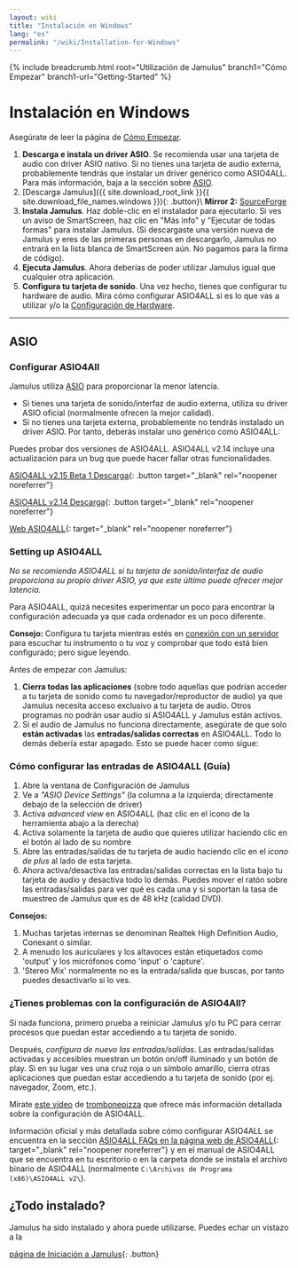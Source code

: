 ```yaml
---
layout: wiki
title: "Instalación en Windows"
lang: "es"
permalink: "/wiki/Installation-for-Windows"
---
```


{% include breadcrumb.html root="Utilización de Jamulus" branch1="Cómo Empezar" branch1-url="Getting-Started" %}

# Instalación en Windows
Asegúrate de leer la página de [Cómo Empezar](Getting-Started).
1. **Descarga e instala un driver ASIO**. Se recomienda usar una tarjeta de audio con driver ASIO nativo. Si no tienes una tarjeta de audio externa, probablemente tendrás que instalar un driver genérico como ASIO4ALL. Para más información, baja a la sección sobre [ASIO](#asio).
1. [Descarga Jamulus]({{ site.download_root_link }}{{ site.download_file_names.windows }}){: .button}\\
**Mirror 2:** [SourceForge](https://sourceforge.net/projects/llcon/files/latest/download)
1. **Instala Jamulus**. Haz doble-clic en el instalador para ejecutarlo. Si ves un aviso de SmartScreen, haz clic en "Más info" y "Ejecutar de todas formas" para instalar Jamulus. (Si descargaste una versión nueva de Jamulus y eres de las primeras personas en descargarlo, Jamulus no entrará en la lista blanca de SmartScreen aún. No pagamos para la firma de código).
1. **Ejecuta Jamulus**. Ahora deberías de poder utilizar Jamulus igual que cualquier otra aplicación.
1. **Configura tu tarjeta de sonido**. Una vez hecho, tienes que configurar tu hardware de audio. Mira cómo configurar ASIO4ALL si es lo que vas a utilizar y/o la [Configuración de Hardware](Hardware-Setup).

***

## ASIO
### Configurar ASIO4All
Jamulus utiliza [ASIO](https://en.wikipedia.org/wiki/Audio_Stream_Input/Output) para proporcionar la menor latencia.
* Si tienes una tarjeta de sonido/interfaz de audio externa, utiliza su driver ASIO oficial (normalmente ofrecen la mejor calidad).
* Si no tienes una tarjeta externa, probablemente no tendrás instalado un driver ASIO. Por tanto, deberás instalar uno genérico como ASIO4ALL:

Puedes probar dos versiones de ASIO4ALL. ASIO4ALL v2.14 incluye una actualización para un bug que puede hacer fallar otras funcionalidades.

[ASIO4ALL v2.15 Beta 1 Descarga](https://github.com/jamulussoftware/assets/raw/main/ASIO4ALL/v2.15/ASIO4ALL_2_15_Beta1_English.exe){: .button target="_blank" rel="noopener noreferrer"}

[ASIO4ALL v2.14 Descarga](https://github.com/jamulussoftware/assets/raw/main/ASIO4ALL/v2.14/ASIO4ALL_2_14_English.exe){: .button target="_blank" rel="noopener noreferrer"}

[Web ASIO4ALL](https://www.asio4all.org/){: target="_blank" rel="noopener noreferrer"}


### Setting up ASIO4ALL
*No se recomienda ASIO4ALL si tu tarjeta de sonido/interfaz de audio proporciona su propio driver ASIO, ya que este último puede ofrecer mejor latencia.*

Para ASIO4ALL, quizá necesites experimentar un poco para encontrar la configuración adecuada ya que cada ordenador es un poco diferente.

**Consejo:** Configura tu tarjeta mientras estés en [conexión con un servidor](Onboarding#2-conectarse-a-un-servidor) para escuchar tu instrumento o tu voz y comprobar que todo está bien configurado; pero sigue leyendo.

Antes de empezar con Jamulus:
1. **Cierra todas las aplicaciones** (sobre todo aquellas que podrían acceder a tu tarjeta de sonido como tu navegador/reproductor de audio) ya que Jamulus necesita acceso exclusivo a tu tarjeta de audio. Otros programas no podrán usar audio si ASIO4ALL y Jamulus están activos.
1. Si el audio de Jamulus no funciona directamente, asegúrate de que solo **están activadas** las **entradas/salidas correctas** en ASIO4ALL. Todo lo demás debería estar apagado. Esto se puede hacer como sigue:

### Cómo configurar las entradas de ASIO4ALL (Guía)

1. Abre la ventana de Configuración de Jamulus
1. Ve a _"ASIO Device Settings"_ (la columna a la izquierda; directamente debajo de la selección de driver)
1. Activa _advanced view_ en ASIO4ALL (haz clic en el icono de la herramienta abajo a la derecha)
1. Activa solamente la tarjeta de audio que quieres utilizar haciendo clic en el botón al lado de su nombre
1. Abre las entradas/salidas de tu tarjeta de audio haciendo clic en el _icono de plus_ al lado de esta tarjeta.
1. Ahora activa/desactiva las entradas/salidas correctas en la lista bajo tu tarjeta de audio y desactiva todo lo demás. Puedes mover el ratón sobre las entradas/salidas para ver qué es cada una y si soportan la tasa de muestreo de Jamulus que es de 48 kHz (calidad DVD).

**Consejos:**
1. Muchas tarjetas internas se denominan Realtek High Definition Audio, Conexant o similar.
1. A menudo los auriculares y los altavoces están etiquetados como 'output' y los micrófonos como 'input' o 'capture'.
1. 'Stereo Mix' normalmente no es la entrada/salida que buscas, por tanto puedes desactivarlo si lo ves.

### ¿Tienes problemas con la configuración de ASIO4All?

Si nada funciona, primero prueba a reiniciar Jamulus y/o tu PC para cerrar procesos que puedan estar accediendo a tu tarjeta de sonido.

Después, *configura de nuevo las entradas/salidas*. Las entradas/salidas activadas y accesibles muestran un botón on/off iluminado y un botón de play. Si en su lugar ves una cruz roja o un símbolo amarillo, cierra otras aplicaciones que puedan estar accediendo a tu tarjeta de sonido (por ej. navegador, Zoom, etc.).

Mírate [este vídeo](https://youtu.be/_GzOsitVgLI) de [trombonepizza](https://github.com/trombonepizza) que ofrece más información detallada sobre la configuración de ASIO4ALL.

Información oficial y más detallada sobre cómo configurar ASIO4ALL se encuentra en la sección [ASIO4ALL FAQs en la página web de ASIO4ALL](https://www.asio4all.org/index.php/help/faq/){: target="_blank" rel="noopener noreferrer"} y en el manual de ASIO4ALL que se encuentra en tu escritorio o en la carpeta donde se instala el archivo binario de ASIO4ALL (normalmente `C:\Archivos de Programa (x86)\ASIO4ALL v2\`).

## ¿Todo instalado?

Jamulus ha sido instalado y ahora puede utilizarse. Puedes echar un vistazo a la

[página de Iniciación a Jamulus](Onboarding){: .button}
